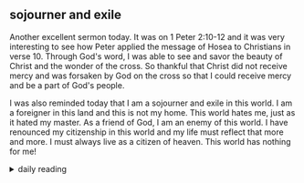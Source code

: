 ## sojourner and exile

Another excellent sermon today. It was on 1 Peter 2:10-12 and it was very interesting to see how Peter applied the message of Hosea to Christians in verse 10. Through God's word, I was able to see and savor the beauty of Christ and the wonder of the cross. So thankful that Christ did not receive mercy and was forsaken by God on the cross so that I could receive mercy and be a part of God's people.

I was also reminded today that I am a sojourner and exile in this world. I am a foreigner in this land and this is not my home. This world hates me, just as it hated my master. As a friend of God, I am an enemy of this world. I have renounced my citizenship in this world and my life must reflect that more and more. I must always live as a citizen of heaven. This world has nothing for me!

<details markdown="1">
<summary>daily reading</summary>

| {{ page.date | date: "%B %-d, %Y" }} |
| :-------------: |
| [Deut. 20; Ps. 107; Isa. 47; Rev. 17]({% link pages/Bible-year-1.md %}) |
| [WCF 19; WLC 122-133; WSC 70-72]({% link pages/westminster-month-1.md %}) |
| [The Apostles' Creed](https://threeforms.org/the-apostles-creed/) |

</details>